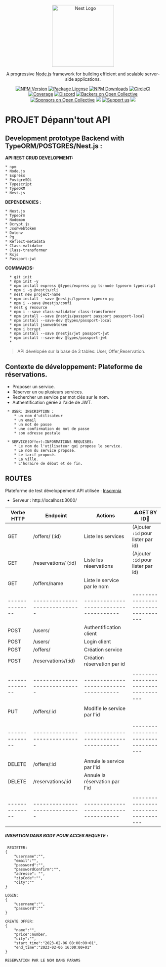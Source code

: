 <p align="center">
  <a href="http://nestjs.com/" target="blank"><img src="https://nestjs.com/img/logo-small.svg" width="200" alt="Nest Logo" /></a>
</p>

[circleci-image]: https://img.shields.io/circleci/build/github/nestjs/nest/master?token=abc123def456
[circleci-url]: https://circleci.com/gh/nestjs/nest

  <p align="center">A progressive <a href="http://nodejs.org" target="_blank">Node.js</a> framework for building efficient and scalable server-side applications.</p>
    <p align="center">
<a href="https://www.npmjs.com/~nestjscore" target="_blank"><img src="https://img.shields.io/npm/v/@nestjs/core.svg" alt="NPM Version" /></a>
<a href="https://www.npmjs.com/~nestjscore" target="_blank"><img src="https://img.shields.io/npm/l/@nestjs/core.svg" alt="Package License" /></a>
<a href="https://www.npmjs.com/~nestjscore" target="_blank"><img src="https://img.shields.io/npm/dm/@nestjs/common.svg" alt="NPM Downloads" /></a>
<a href="https://circleci.com/gh/nestjs/nest" target="_blank"><img src="https://img.shields.io/circleci/build/github/nestjs/nest/master" alt="CircleCI" /></a>
<a href="https://coveralls.io/github/nestjs/nest?branch=master" target="_blank"><img src="https://coveralls.io/repos/github/nestjs/nest/badge.svg?branch=master#9" alt="Coverage" /></a>
<a href="https://discord.gg/G7Qnnhy" target="_blank"><img src="https://img.shields.io/badge/discord-online-brightgreen.svg" alt="Discord"/></a>
<a href="https://opencollective.com/nest#backer" target="_blank"><img src="https://opencollective.com/nest/backers/badge.svg" alt="Backers on Open Collective" /></a>
<a href="https://opencollective.com/nest#sponsor" target="_blank"><img src="https://opencollective.com/nest/sponsors/badge.svg" alt="Sponsors on Open Collective" /></a>
  <a href="https://paypal.me/kamilmysliwiec" target="_blank"><img src="https://img.shields.io/badge/Donate-PayPal-ff3f59.svg"/></a>
    <a href="https://opencollective.com/nest#sponsor"  target="_blank"><img src="https://img.shields.io/badge/Support%20us-Open%20Collective-41B883.svg" alt="Support us"></a>
  <a href="https://twitter.com/nestframework" target="_blank"><img src="https://img.shields.io/twitter/follow/nestframework.svg?style=social&label=Follow"></a>
</p>
  <!--[![Backers on Open Collective](https://opencollective.com/nest/backers/badge.svg)](https://opencollective.com/nest#backer)
  [![Sponsors on Open Collective](https://opencollective.com/nest/sponsors/badge.svg)](https://opencollective.com/nest#sponsor)-->

# PROJET Dépann'tout API
## Development prototype Backend with TypeORM/POSTGRES/Nest.js :

**API REST CRUD DEVELOPMENT:**

```
* npm
* Node.js 
* Express
* PostgreSQL
* Typescript
* TypeORM
* Nest.js
```


**DEPENDENCIES :**
```
* Nest.js
* Typeorm           
* Nodemon   
* Bcrypt.js
* Jsonwebtoken
* Dotenv
* Pg
* Reflect-metadata
* Class-validator
* Class-transformer
* Rxjs
* Passport-jwt
```

**COMMANDS:**
```
  * git init
  * npm init -y
  * npm install express @types/express pg ts-node typeorm typescript
  * npm i -g @nestjs/cli
  * nest new project-name
  * npm install --save @nestjs/typeorm typeorm pg
  * npm i --save @nestjs/confi
  * nest g resource
  * npm i --save class-validator class-transformer
  * npm install --save @nestjs/passport passport passport-local
  * npm install --save-dev @types/passport-local
  * npm install jsonwebtoken
  * npm i bcrypt
  * npm install --save @nestjs/jwt passport-jwt
  * npm install --save-dev @types/passport-jwt
  * 
```

> API dévelopée sur la base de 3 tables: User, Offer,Reservation.

## Contexte de développement: Plateforme de réservations.

  * Proposer un service.
  * Réserver un ou plusieurs services.
  * Rechercher un service par mot clés sur le nom.
  * Authentification gérée à l'aide de JWT.
  
 ``` 
  * USER: INSCRIPTION : 
     * un nom d'utilisateur
     * un email
     * un mot de passe
     * une confirmation de mot de passe
     * son adresse postale
 ```
 ```
  * SERVICE(Offer):INFORMATIONS REQUISES:
     * Le nom de l'utilisateur qui propose le service.
     * Le nom du service proposé.
     * Le tarif proposé.
     * La ville.
     * L'horaire de début et de fin.
   ```
      
      
 ## ROUTES

Plateforme de test développement API utilisée : [Insomnia](https://insomnia.rest/download)  

 * Serveur : http://localhost:3000/



|  Verbe HTTP  |          Endpoint           |           Actions                   |  :warning:GET BY ID:sparkler:     |
|--------------|-----------------------------|-------------------------------------|-----------------------------------|          
|  GET         |     /offers/        (:id)   |    Liste les services               | (Ajouter `:id` pour lister par id)| 
|  GET         |     /reservations/  (:id)   |    Liste les réservations           | (Ajouter `:id` pour lister par id)|
|  GET         |     /offers/name            |    Liste le service par le nom      |                                   |
|--------------|-----------------------------|-------------------------------------|-----------------------------------|
|  POST        |     /users/                 |      Authentification client        |                                   | 
|  POST        |     /users/                 |      Login client                   |                                   |
|  POST        |     /offers/                |      Création service               |                                   |
|  POST        |     /reservations/(:id)     |      Création réservation par id    |                                   |
|              |                             |                                     |                                   |
|--------------|-----------------------------|-------------------------------------|-----------------------------------|
|              |                             |                                     |                                   |
|  PUT         |     /offers/:id             |    Modifie le service par l'id      |                                   |
|              |                             |                                     |                                   |
|              |                             |                                     |                                   |
|--------------|-----------------------------|-------------------------------------|-----------------------------------|
|              |                             |                                     |                                   |
|  DELETE      |     /offers/:id             |    Annule le service  par l'id      |                                   |
|  DELETE      |     /reservations/:id       |    Annule la réservation par l'id   |                                   |
|              |                             |                                     |                                   |
|--------------|-----------------------------|-------------------------------------|-----------------------------------|


##### INSERTION DANS BODY POUR ACCES REQUETE :

```
 REGISTER: 
{
	"username":"",
	"email":"",
	"password":"",
	"passwordConfirm":"",
	"adresse": "",
	"zipCode":"",
	"city":""
}
```
```
LOGIN:
{
	"username":"",
	"password":""
}
```
```
CREATE OFFER:
{
	"name":"",
	"price":number,
	"city":"",
	"start_time":"2023-02-06 08:00:00+01",
	"end_time":"2023-02-06 16:00:00+01"
}
```
```
RESERVATION PAR LE NOM DANS PARAMS
```

